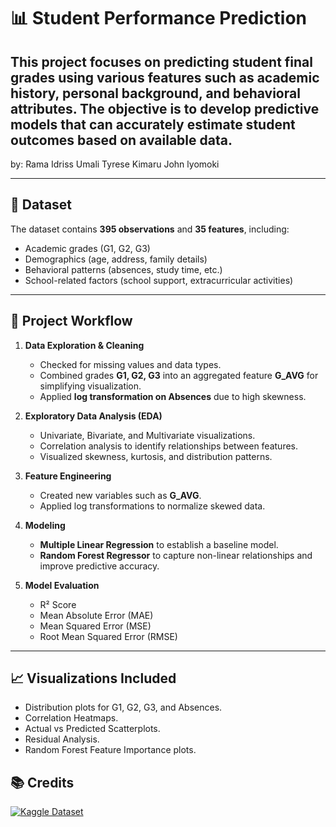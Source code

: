 # 📊 Student Performance Prediction

This project focuses on predicting student final grades using various features such as academic history, personal background, and behavioral attributes. The objective is to develop predictive models that can accurately estimate student outcomes based on available data.
---
by:
Rama Idriss Umali 
Tyrese Kimaru
John lyomoki

---

## 📂 Dataset
The dataset contains **395 observations** and **35 features**, including:
- Academic grades (G1, G2, G3)
- Demographics (age, address, family details)
- Behavioral patterns (absences, study time, etc.)
- School-related factors (school support, extracurricular activities)

---

## 📝 Project Workflow
1. **Data Exploration & Cleaning**
   - Checked for missing values and data types.
   - Combined grades **G1, G2, G3** into an aggregated feature **G_AVG** for simplifying visualization.
   - Applied **log transformation on Absences** due to high skewness.

2. **Exploratory Data Analysis (EDA)**
   - Univariate, Bivariate, and Multivariate visualizations.
   - Correlation analysis to identify relationships between features.
   - Visualized skewness, kurtosis, and distribution patterns.

3. **Feature Engineering**
   - Created new variables such as **G_AVG**.
   - Applied log transformations to normalize skewed data.

4. **Modeling**
   - **Multiple Linear Regression** to establish a baseline model.
   - **Random Forest Regressor** to capture non-linear relationships and improve predictive accuracy.

5. **Model Evaluation**
   - R² Score
   - Mean Absolute Error (MAE)
   - Mean Squared Error (MSE)
   - Root Mean Squared Error (RMSE)

---

## 📈 Visualizations Included
- Distribution plots for G1, G2, G3, and Absences.
- Correlation Heatmaps.
- Actual vs Predicted Scatterplots.
- Residual Analysis.
- Random Forest Feature Importance plots.

## 📚 Credits
[![Kaggle Dataset](https://img.shields.io/badge/Kaggle-Student%20Performance-blue?logo=kaggle)](https://www.kaggle.com/datasets/devansodariya/student-performance-data/data) 


